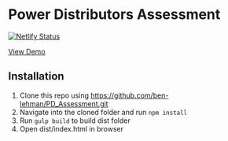 # Power Distributors Assessment
[![Netlify Status](https://api.netlify.com/api/v1/badges/830fbe23-c86d-4afd-b143-5d6ae112a914/deploy-status)](https://app.netlify.com/sites/nervous-ramanujan-fddb37/deploys)

[View Demo](https://nervous-ramanujan-fddb37.netlify.com/)


## Installation

1. Clone this repo using https://github.com/ben-lehman/PD_Assessment.git
2. Navigate into the cloned folder and run `npm install`
3. Run `gulp build` to build dist folder
4. Open dist/index.html in browser
